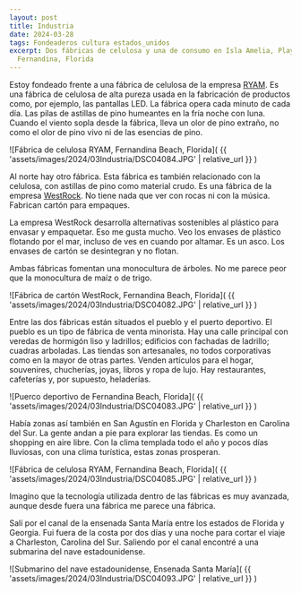 ```yaml
---
layout: post
title: Industria
date: 2024-03-28
tags: Fondeaderos cultura estados_unidos
excerpt: Dos fábricas de celulosa y una de consumo en Isla Amelia, Playa
  Fernandina, Florida
---
```


Estoy fondeado frente a una fábrica de celulosa de la empresa [RYAM][ryam]. Es
una fábrica de celulosa de alta pureza usada en la fabricación de productos
como, por ejemplo, las pantallas LED. La fábrica opera cada minuto de cada día.
Las pilas de astillas de pino humeantes en la fría noche con luna.
Cuando el viento sopla desde la fábrica, lleva un olor de pino extraño, no como
el olor de pino vivo ni de las esencias de pino.

[ryam]: https://ryam.com/high-purity-cellulose/

![Fábrica de celulosa RYAM, Fernandina Beach, Florida](
  {{ 'assets/images/2024/03Industria/DSC04084.JPG' | relative_url }}
)

Al norte hay otro fábrica. Esta fábrica es también relacionado con la
celulosa, con astillas de pino como material crudo. Es una fábrica de
la empresa [WestRock][west]. No tiene nada que ver con rocas ni con la
música. Fabrican cartón para empaques.

[west]: https://www.westrock.com/

La empresa WestRock desarrolla alternativas sostenibles al plástico para
envasar y empaquetar. Eso me gusta mucho. Veo los envases de plástico
flotando por el mar, incluso de ves en cuando por altamar. Es un asco.
Los envases de cartón se desintegran y no flotan.

Ambas fábricas fomentan una monocultura de árboles. No me parece peor que la
monocultura de maíz o de trigo.

![Fábrica de cartón WestRock, Fernandina Beach, Florida](
  {{ 'assets/images/2024/03Industria/DSC04082.JPG' | relative_url }}
)

Entre las dos fábricas están situados el pueblo y el puerto deportivo.
El pueblo es un tipo de fábrica de venta minorista. Hay una calle principal
con veredas de hormigón liso y ladrillos; edificios con fachadas de ladrillo;
cuadras arboladas. Las tiendas son artesanales, no todos corporativas como
en la mayor de otras partes. Venden artículos para el hogar, souvenires,
chucherías, joyas, libros y ropa de lujo. Hay restaurantes, cafeterías y, por
supuesto, heladerías.

![Puerco deportivo de Fernandina Beach, Florida](
  {{ 'assets/images/2024/03Industria/DSC04083.JPG' | relative_url }}
)

Había zonas así también en San Agustín en Florida y Charleston en Carolina
del Sur. La gente andan a pie para explorar las tiendas. Es como un shopping
en aire libre. Con la clima templada todo el año y pocos días lluviosas,
con una clima turística, estas zonas prosperan.

![Fábrica de celulosa RYAM, Fernandina Beach, Florida](
  {{ 'assets/images/2024/03Industria/DSC04085.JPG' | relative_url }}
)

Imagino que la tecnología utilizada dentro de las fábricas es muy avanzada,
aunque desde fuera una fábrica me parece una fábrica.

Salí por el canal de la ensenada Santa María entre los estados de Florida y
Georgia. Fui fuera de la costa por dos días y una noche para cortar el viaje a
Charleston, Carolina del Sur. Saliendo por el canal encontré a una submarina
del nave estadounidense.

![Submarino del nave estadounidense, Ensenada Santa María](
  {{ 'assets/images/2024/03Industria/DSC04093.JPG' | relative_url }}
)

